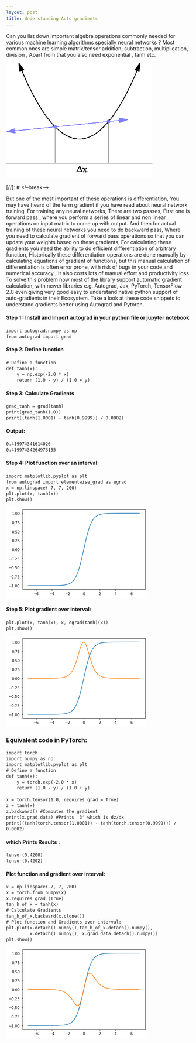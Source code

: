 ```yaml
---
layout: post
title: Understanding Auto gradients 
---
```


Can you list down important algebra operations commonly needed for various machine learning algorithms specially neural networks ?
Most common ones are simple matrix/tensor addition, subtraction, multiplication, division , Apart from that you also need exponential , tanh etc.

![Derivatives](/images/Tangent_animation.gif)

[//]: # <!–break–>

But one of the most important of these operations is differentiation, You may have heard of the term gradient if you have read about neural network training, For training any neural networks, There are two passes, First one is forward pass , where you perform a series of linear and non linear operations on input matrix to come up with output. And then for actual training of these neural networks you need to do backward pass, Where you need to calculate gradient of forward pass operations so that you can update your weights based on these gradients, For calculating these gradients you need the ability to do efficient differentiation of arbitrary function, Historically these differentiation operations are done manually by calculating equations of gradient of functions, but this manual calculation of differentiation is often error prone, with risk of bugs in your code and numerical accuracy , It also costs lots of manual effort and productivity loss. 
To solve this problem now most of the library support automatic gradient calculation, with newer libraries e.g. Autograd, Jax, PyTorch, TensorFlow 2.0 even giving very good easy to understand native python support of auto-gradients in their Ecosystem.
Take a look at these code snippets to understand gradients better using Autograd and Pytorch. 

#### Step 1 : Install and Import autograd in your python file or jupyter notebook

```
import autograd.numpy as np 
from autograd import grad
```

#### Step 2: Define function
```
# Define a function
def tanh(x):
    y = np.exp(-2.0 * x)
    return (1.0 - y) / (1.0 + y)
```

#### Step 3: Calculate Gradients
```
grad_tanh = grad(tanh)
print(grad_tanh(1.0))
print((tanh(1.0001) - tanh(0.9999)) / 0.0002)
```

#### Output:
```
0.419974341614026
0.41997434264973155
```

#### Step 4: Plot function over an interval:
```
import matplotlib.pyplot as plt
from autograd import elementwise_grad as egrad
x = np.linspace(-7, 7, 200)
plt.plot(x, tanh(x))
plt.show()
```
![Output](/images/blog_3_image_1.png)

#### Step 5: Plot gradient over interval: 

```
plt.plot(x, tanh(x), x, egrad(tanh)(x))
plt.show()
```

![Output](/images/blog_3_image_2.png)

### Equivalent code in PyTorch: 
```
import torch
import numpy as np
import matplotlib.pyplot as plt
# Define a function
def tanh(x):
    y = torch.exp(-2.0 * x)
    return (1.0 - y) / (1.0 + y)

x = torch.tensor(1.0, requires_grad = True)
z = tanh(x)
z.backward() #Computes the gradient 
print(x.grad.data) #Prints '3' which is dz/dx 
print((tanh(torch.tensor(1.0001)) - tanh(torch.tensor(0.9999))) / 0.0002)
```

#### which Prints Results :
```
tensor(0.4200)
tensor(0.4202)
```

#### Plot function and gradient over interval: 
```
x = np.linspace(-7, 7, 200)
x = torch.from_numpy(x)
x.requires_grad_(True)
tan_h_of_x = tanh(x)
# Calculate Gradients 
tan_h_of_x.backward(x.clone())
# Plot function and Gradients over interval: 
plt.plot(x.detach().numpy(),tan_h_of_x.detach().numpy(),
         x.detach().numpy(), x.grad.data.detach().numpy())
plt.show()
```


![Output](/images/blog_3_image_3.png)